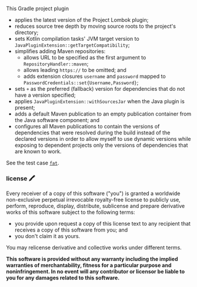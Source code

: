 This Gradle project plugin
- applies the latest version of the Project Lombok plugin;
- reduces source tree depth by moving source roots to the project's directory;
- sets Kotlin compilation tasks' JVM target version to `JavaPluginExtension::getTargetCompatibility`;
- simplifies adding Maven repositories:
  - allows URL to be specified as the first argument to `RepositoryHandler::maven`;
  - allows leading `https://` to be omitted; and
  - adds extension closures `username` and `password` mapped to `PasswordCredentials::set{Username,Password}`;
- sets `+` as the preferred (fallback) version for dependencies that do not have a version specified;
- applies `JavaPluginExtension::withSourcesJar` when the Java plugin is present;
- adds a default Maven publication to an empty publication container from the Java software component; and
- configures all Maven publications to contain the versions of dependencies that were resolved during the build
instead of the declared versions in order to allow myself to use dynamic versions
while exposing to dependent projects only the versions of dependencies that are known to work.

See the test case [`fat`](test/cases/fat/build.gradle).

### license :crayon:
Every receiver of a copy of this software ("you") is granted a worldwide non-exclusive perpetual irrevocable royalty-free license
to publicly use, perform, reproduce, display, distribute, sublicense and prepare derivative works of this software subject to the following terms:
- you provide upon request a copy of this license text to any recipient that receives a copy of this software from you; and
- you don't claim it as yours.

You may relicense derivative and collective works under different terms.

**This software is provided without any warranty including the implied warranties of merchantability, fitness for a particular purpose and noninfringement.
In no event will any contributor or licensor be liable to you for any damages related to this software.**
